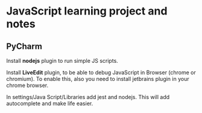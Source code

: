 # JavaScript learning project and notes

## PyCharm

Install **nodejs** plugin to run simple JS scripts.

Install **LiveEdit** plugin, to be able to debug JavaScript in Browser (chrome or chromium). To enable this, also you need to install jetbrains plugin in your chrome browser.

In settings/Java Script/Libraries add jest and nodejs. This will add autocomplete and make life easier.
